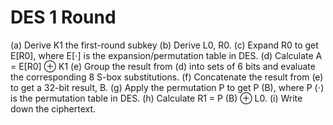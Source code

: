 # DES 1 Round
(a) Derive K1 the first-round subkey
(b) Derive L0, R0.
(c) Expand R0 to get E[R0], where E[⋅] is the expansion/permutation table in DES.
(d) Calculate A = E[R0] ⊕ K1
(e) Group the result from (d) into sets of 6 bits and evaluate the corresponding 8 S-box
substitutions.
(f) Concatenate the result from (e) to get a 32-bit result, B.
(g) Apply the permutation P to get P (B), where P (⋅) is the permutation table in DES.
(h) Calculate R1 = P (B) ⊕ L0.
(i) Write down the ciphertext.